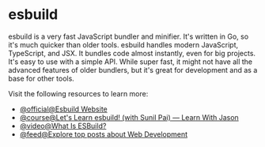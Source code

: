 # esbuild

esbuild is a very fast JavaScript bundler and minifier. It's written in Go, so it's much quicker than older tools. esbuild handles modern JavaScript, TypeScript, and JSX. It bundles code almost instantly, even for big projects. It's easy to use with a simple API. While super fast, it might not have all the advanced features of older bundlers, but it's great for development and as a base for other tools.

Visit the following resources to learn more:

- [@official@Esbuild Website](https://esbuild.github.io/)
- [@course@Let's Learn esbuild! (with Sunil Pai) — Learn With Jason](https://www.youtube.com/watch?v=KLdF1yu_bmI)
- [@video@What Is ESBuild?](https://www.youtube.com/watch?v=ZY8Vu8cbWF0)
- [@feed@Explore top posts about Web Development](https://app.daily.dev/tags/webdev?ref=roadmapsh)
